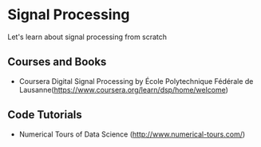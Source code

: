# Signal Processing
Let's learn about signal processing from scratch

## Courses and Books

- Coursera Digital Signal Processing by École Polytechnique Fédérale de Lausanne(https://www.coursera.org/learn/dsp/home/welcome)

## Code Tutorials

- Numerical Tours of Data Science (http://www.numerical-tours.com/)
